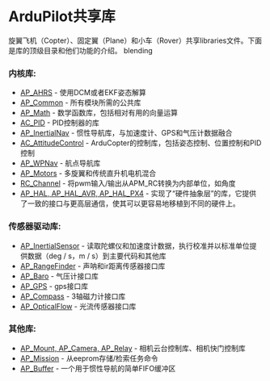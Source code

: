 # ArduPilot共享库

旋翼飞机（Copter）、固定翼（Plane）和小车（Rover）共享libraries文件。下面是库的顶级目录和他们功能的介绍。
blending
### 内核库:

* [AP_AHRS](https://github.com/ArduPilot/ardupilot/tree/master/libraries/AP_AHRS) - 使用DCM或者EKF姿态解算
* [AP_Common](https://github.com/ArduPilot/ardupilot/tree/master/libraries/AP_InertialNav) - 所有模块所需的公共库
* [AP_Math](https://github.com/ArduPilot/ardupilot/tree/master/libraries/AP_Math) - 数学函数库，包括相对有用的向量运算
* [AC_PID](https://github.com/ArduPilot/ardupilot/tree/master/libraries/AC_PID) - PID控制器的库
* [AP_InertialNav](https://github.com/ArduPilot/ardupilot/tree/master/libraries/AP_InertialNav) - 惯性导航库，与加速度计、GPS和气压计数据融合
* [AC_AttitudeControl](https://github.com/ArduPilot/ardupilot/tree/master/libraries/AC_AttitudeControl) - ArduCopter的控制库，包括姿态控制、位置控制和PID控制
* [AP_WPNav](https://github.com/ArduPilot/ardupilot/tree/master/libraries/AP_InertialNav) - 航点导航库
* [AP_Motors](https://github.com/ArduPilot/ardupilot/tree/master/libraries/AP_Motors) - 多旋翼和传统直升机电机混合
* [RC_Channel](https://github.com/ArduPilot/ardupilot/tree/master/libraries/RC_Channel) - 将pwm输入/输出从APM_RC转换为内部单位，如角度
* [AP_HAL, AP_HAL_AVR, AP_HAL_PX4](https://github.com/ArduPilot/ardupilot/tree/master/libraries/AP_HAL_AVR) - 实现了“硬件抽象层”的库，它提供了一致的接口与更高层通信，使其可以更容易地移植到不同的硬件上。
    
### 传感器驱动库:

* [AP_InertialSensor](https://github.com/ArduPilot/ardupilot/tree/master/libraries/AP_InertialSensor) - 读取陀螺仪和加速度计数据，执行校准并以标准单位提供数据（deg / s，m / s）到主要代码和其他库
* [AP_RangeFinder](https://github.com/ArduPilot/ardupilot/tree/master/libraries/AP_RangeFinder) - 声呐和ir距离传感器接口库
* [AP_Baro](https://github.com/ArduPilot/ardupilot/tree/master/libraries/AP_Baro) - 气压计接口库
* [AP_GPS](https://github.com/ArduPilot/ardupilot/tree/master/libraries/AP_GPS) - gps接口库
* [AP_Compass](https://github.com/ArduPilot/ardupilot/tree/master/libraries/AP_Compass) - 3轴磁力计接口库
* [AP_OpticalFlow](https://github.com/ArduPilot/ardupilot/tree/master/libraries/AP_OpticalFlow) - 光流传感器接口库

### 其他库:

* [AP_Mount, AP_Camera, AP_Relay](https://github.com/ArduPilot/ardupilot/tree/master/libraries/AP_Camera) - 相机云台控制库、相机快门控制库
* [AP_Mission](https://github.com/ArduPilot/ardupilot/tree/master/libraries/AP_Mission) - 从eeprom存储/检索任务命令
* [AP_Buffer](https://github.com/ArduPilot/ardupilot/tree/master/libraries/AP_Buffer) - 一个用于惯性导航的简单FIFO缓冲区
